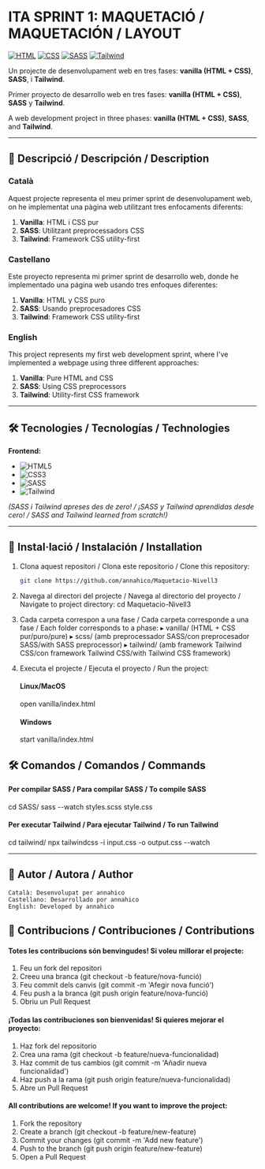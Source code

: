 # ITA SPRINT 1: MAQUETACIÓ / MAQUETACIÓN / LAYOUT

[![HTML](https://img.shields.io/badge/HTML5-E34F26?style=for-the-badge&logo=html5&logoColor=white)](https://developer.mozilla.org/en-US/docs/Web/HTML)
[![CSS](https://img.shields.io/badge/CSS3-1572B6?style=for-the-badge&logo=css3&logoColor=white)](https://developer.mozilla.org/en-US/docs/Web/CSS)
[![SASS](https://img.shields.io/badge/SASS-hotpink.svg?style=for-the-badge&logo=SASS&logoColor=white)](https://sass-lang.com/)
[![Tailwind](https://img.shields.io/badge/Tailwind_CSS-38B2AC?style=for-the-badge&logo=tailwind-css&logoColor=white)](https://tailwindcss.com/)

Un projecte de desenvolupament web en tres fases: **vanilla (HTML + CSS)**, **SASS**, i **Tailwind**.

Primer proyecto de desarrollo web en tres fases: **vanilla (HTML + CSS)**, **SASS** y **Tailwind**.

A web development project in three phases: **vanilla (HTML + CSS)**, **SASS**, and **Tailwind**.

---

## 📌 Descripció / Descripción / Description

### Català

Aquest projecte representa el meu primer sprint de desenvolupament web, on he implementat una pàgina web utilitzant tres enfocaments diferents:

1. **Vanilla**: HTML i CSS pur
2. **SASS**: Utilitzant preprocessadors CSS
3. **Tailwind**: Framework CSS utility-first

### Castellano

Este proyecto representa mi primer sprint de desarrollo web, donde he implementado una página web usando tres enfoques diferentes:

1. **Vanilla**: HTML y CSS puro
2. **SASS**: Usando preprocesadores CSS
3. **Tailwind**: Framework CSS utility-first

### English

This project represents my first web development sprint, where I've implemented a webpage using three different approaches:

1. **Vanilla**: Pure HTML and CSS
2. **SASS**: Using CSS preprocessors
3. **Tailwind**: Utility-first CSS framework

---

## 🛠 Tecnologies / Tecnologías / Technologies

**Frontend:**

- ![HTML5](https://img.shields.io/badge/HTML5-E34F26?logo=html5&logoColor=white)
- ![CSS3](https://img.shields.io/badge/CSS3-1572B6?logo=css3&logoColor=white)
- ![SASS](https://img.shields.io/badge/SASS-hotpink?logo=sass&logoColor=white)
- ![Tailwind](https://img.shields.io/badge/Tailwind_CSS-38B2AC?logo=tailwind-css&logoColor=white)

_(SASS i Tailwind apreses des de zero! / ¡SASS y Tailwind aprendidas desde cero! / SASS and Tailwind learned from scratch!)_

---

## 🚀 Instal·lació / Instalación / Installation

1. Clona aquest repositori / Clona este repositorio / Clone this repository:
   ```sh
   git clone https://github.com/annahico/Maquetacio-Nivell3
   ```
2. Navega al directori del projecte / Navega al directorio del proyecto / Navigate to project directory:
   cd Maquetacio-Nivell3

3. Cada carpeta correspon a una fase / Cada carpeta corresponde a una fase / Each folder corresponds to a phase:
   ▸ vanilla/    (HTML + CSS pur/puro/pure)
   ▸ scss/       (amb preprocessador SASS/con preprocesador SASS/with SASS preprocessor)
   ▸ tailwind/   (amb framework Tailwind CSS/con framework Tailwind CSS/with Tailwind CSS framework)

4. Executa el projecte / Ejecuta el proyecto / Run the project:
   #### Linux/MacOS
   open vanilla/index.html
   #### Windows
   start vanilla/index.html

 ##  🛠 Comandos / Comandos / Commands

 #### Per compilar SASS / Para compilar SASS / To compile SASS
cd SASS/
sass --watch styles.scss style.css

#### Per executar Tailwind / Para ejecutar Tailwind / To run Tailwind
cd tailwind/
npx tailwindcss -i input.css -o output.css --watch

---

## 👤 Autor / Autora / Author

```text
Català: Desenvolupat per annahico
Castellano: Desarrollado por annahico
English: Developed by annahico
```

## 🤝 Contribucions / Contribuciones / Contributions

#### Totes les contribucions són benvingudes! Si voleu millorar el projecte:

1. Feu un fork del repositori
2. Creeu una branca (git checkout -b feature/nova-funció)
3. Feu commit dels canvis (git commit -m 'Afegir nova funció')
4. Feu push a la branca (git push origin feature/nova-funció)
5. Obriu un Pull Request

#### ¡Todas las contribuciones son bienvenidas! Si quieres mejorar el proyecto:

1. Haz fork del repositorio
2. Crea una rama (git checkout -b feature/nueva-funcionalidad)
3. Haz commit de tus cambios (git commit -m 'Añadir nueva funcionalidad')
4. Haz push a la rama (git push origin feature/nueva-funcionalidad)
5. Abre un Pull Request

#### All contributions are welcome! If you want to improve the project:

1. Fork the repository
2. Create a branch (git checkout -b feature/new-feature)
3. Commit your changes (git commit -m 'Add new feature')
4. Push to the branch (git push origin feature/new-feature)
5. Open a Pull Request